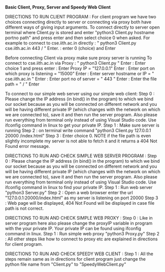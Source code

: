 **Basic Client, Proxy, Server and Speedy Web Client**

DIRECTIONS TO RUN CLIENT PROGRAM :
For client program we have two choices connecting directly to server or connecting via proxy both have different ways of giving input arguments.
To connect directly to server open terminal where Client.py is stored and enter "python3 Client.py hostname portno path" and press enter and then
select choice 0 when asked.
For example to connect to cse.iith.ac.in directly : " python3 Client.py cse.iith.ac.in 443 / "  Enter.
					          :  enter 0 (choice) and Enter


Before connecting Client via proxy make sure proxy server is running
To connect to cse.iith.ac.in via Proxy : " python3 Client.py " Enter
				       : Enter choice 1 and press enter
				       : Enter Proxy IP = "127.0.0.1"  Enter
				       : Enter port on which proxy is listening = "15000"   Enter
				       : Enter server hostname or IP = " cse.iith.ac.in "   Enter
				       : Enter port no of server = " 443 "	Enter
				       : Enter the file path = " / "	Enter


To connect to our simple web server using our simple web client:
Step 0 : Please change the IP address (in bind() in the program) to which we bind our socket because as you will be connected on different
	 network and you will be having different private IP (which changes with the network on which we are connected to), save it and then run 
	 the server program. Also please run everything from terminal only instead of using Visual Studio code. Use ifconfig command in linux to
	 get your private IP.
Step 1 : Make sure server is running
Step 2 : on terminal write command "python3 Client.py 127.0.0.1 20000 /index.html"
Step 3 : Enter choice 0.
NOTE if the file path is even slightly incomplete my server is not able to fetch it and it returns a 404 Not Found error message.



DIRECTIONS TO RUN AND CHECK SIMPLE WEB SERVER PROGRAM :
Step 0 : Please change the IP address (in bind() in the program) to which we bind our socket because as you will be connected on different
         network and you will be having different private IP (which changes with the network on which we are connected to), save it and then run
         the server program. Also please run everything from terminal only instead of using Visual Studio code. Use ifconfig command in linux to 
	 find your private IP. 
Step 1 : Run web server "python3 Server.py"
Step 2 : Open a web browser enter the url "127.0.0.1:20000/index.html" as my server is listening on port 20000
Step 3 : Web page will be displayed, 404 Not Found will be displayed in case file path is not correct.



DIRECTIONS TO RUN AND CHECK SIMPLE WEB PROXY :
Step 0 : Like in server program here also please change the proxyIP variable in program with the your private IP. Your private IP can be found 
	 using ifconfig command in linux.
Step 1 : Run simple web proxy "python3 Proxy.py"
Step 2 : All other steps like how to connect to proxy etc are explained in directions for client program.



DIRECTIONS TO RUN AND CHECK SPEEDY WEB CLIENT :
Step 1 : All the steps remain same as in directions for client program just change the python file name from "Client.py" to "SpeedyWebClient.py"


